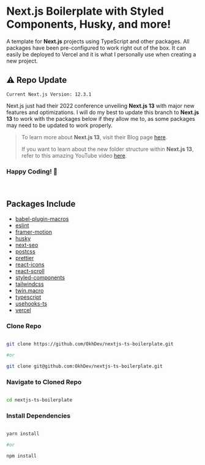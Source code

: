 # Next.js Boilerplate with Styled Components, Husky, and more!

A template for **Next.js** projects using TypeScript and other packages. All packages have been pre-configured to work right out of the box. It can easily be deployed to Vercel and it is what I personally use when creating a new project.

## **⚠️ Repo Update**

`Current Next.js Version: 12.3.1`

Next.js just had their 2022 conference unveiling **Next.js 13** with major new features and optimizations. I will do my best to update this branch to **Next.js 13** to work with the packages below if they allow me to, as some packages may need to be updated to work properly.

> To learn more about **Next.js 13**, visit their Blog page [here](https://nextjs.org/blog/next-13).
>
> If you want to learn about the new folder structure within **Next.js 13**, refer to this amazing YouTube video [here](https://www.youtube.com/watch?v=xXwxEudjiAY).

### **Happy Coding! 🚀**

<br>

## Packages Include

- [babel-plugin-macros](https://www.npmjs.com/package/babel-plugin-macros)
- [eslint](https://www.npmjs.com/package/eslint)
- [framer-motion](https://www.npmjs.com/package/framer-motion)
- [husky](https://www.npmjs.com/package/husky)
- [next-seo](https://www.npmjs.com/package/next-seo)
- [postcss](https://www.npmjs.com/package/postcss)
- [prettier](https://www.npmjs.com/package/prettier)
- [react-icons](https://www.npmjs.com/package/react-icons)
- [react-scroll](https://www.npmjs.com/package/react-scroll)
- [styled-components](https://www.npmjs.com/package/styled-components)
- [tailwindcss](https://www.npmjs.com/package/tailwindcss)
- [twin.macro](https://www.npmjs.com/package/twin.macro)
- [typescript](https://www.npmjs.com/package/typescript)
- [usehooks-ts](https://www.npmjs.com/package/usehooks-ts)
- [vercel](https://www.npmjs.com/package/vercel)

### Clone Repo

```bash

git clone https://github.com/OkhDev/nextjs-ts-boilerplate.git

#or

git clone git@github.com:OkhDev/nextjs-ts-boilerplate.git

```

### Navigate to Cloned Repo

```bash

cd nextjs-ts-boilerplate

```

### Install Dependencies

```bash

yarn install

#or

npm install

```
